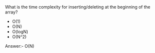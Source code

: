 What is the time complexity for inserting/deleting at the beginning of the array?


* O(1)
* O(N)
* O(logN)
* O(N^2)

Answer:- O(N)